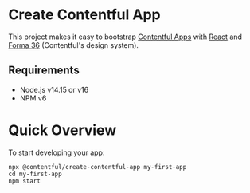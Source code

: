 # Create Contentful App

This project makes it easy to bootstrap [Contentful Apps](https://www.contentful.com/developers/docs/extensibility/app-framework/) with [React](https://reactjs.org/) and [Forma 36](https://f36.contentful.com/) (Contentful's design system).

## Requirements

- Node.js v14.15 or v16
- NPM v6

# Quick Overview

To start developing your app:

```
npx @contentful/create-contentful-app my-first-app
cd my-first-app
npm start
```
